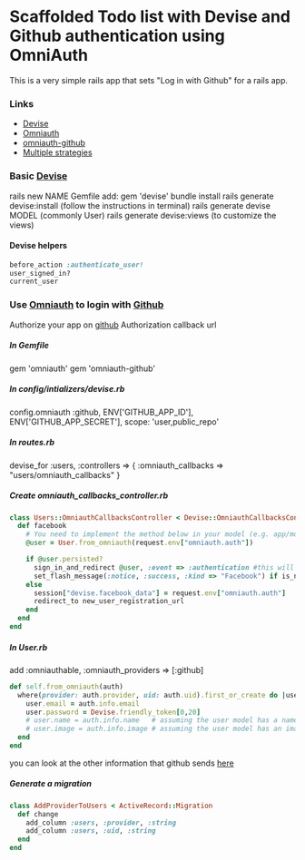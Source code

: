 # Scaffolded Todo list with Devise and Github authentication using OmniAuth

This is a very simple rails app that sets "Log in with Github" for a rails app.

### Links
- [Devise](https://github.com/plataformatec/devise)
- [Omniauth](https://github.com/plataformatec/devise/wiki/OmniAuth:-Overview)
- [omniauth-github](https://github.com/intridea/omniauth-github)
- [Multiple strategies](http://sourcey.com/rails-4-omniauth-using-devise-with-twitter-facebook-and-linkedin/)

### Basic [Devise](https://github.com/plataformatec/devise)
rails new NAME
Gemfile add: gem 'devise'
bundle install
rails generate devise:install (follow the instructions in terminal)
rails generate devise MODEL (commonly User)
rails generate devise:views (to customize the views)

#### Devise helpers
```ruby
before_action :authenticate_user!
user_signed_in?
current_user
```

### Use [Omniauth](https://github.com/plataformatec/devise/wiki/OmniAuth:-Overview) to login with [Github](https://github.com/intridea/omniauth-github)
Authorize your app on [github](https://github.com/settings/applications/new)
Authorization callback url

##### In Gemfile
gem 'omniauth'
gem 'omniauth-github'

##### In config/intializers/devise.rb
config.omniauth :github, ENV['GITHUB_APP_ID'], ENV['GITHUB_APP_SECRET'], scope: 'user,public_repo'

##### In routes.rb
devise_for :users, :controllers => { :omniauth_callbacks => "users/omniauth_callbacks" }

##### Create omniauth_callbacks_controller.rb

```ruby
class Users::OmniauthCallbacksController < Devise::OmniauthCallbacksController
  def facebook
    # You need to implement the method below in your model (e.g. app/models/user.rb)
    @user = User.from_omniauth(request.env["omniauth.auth"])

    if @user.persisted?
      sign_in_and_redirect @user, :event => :authentication #this will throw if @user is not activated
      set_flash_message(:notice, :success, :kind => "Facebook") if is_navigational_format?
    else
      session["devise.facebook_data"] = request.env["omniauth.auth"]
      redirect_to new_user_registration_url
    end
  end
end
```

##### In User.rb
add :omniauthable, :omniauth_providers => [:github]
```ruby
def self.from_omniauth(auth)
  where(provider: auth.provider, uid: auth.uid).first_or_create do |user|
    user.email = auth.info.email
    user.password = Devise.friendly_token[0,20]
    # user.name = auth.info.name   # assuming the user model has a name
    # user.image = auth.info.image # assuming the user model has an image
  end
end
```
you can look at the other information that github sends [here](https://github.com/intridea/omniauth/wiki/Auth-Hash-Schema)

##### Generate a migration
```ruby
class AddProviderToUsers < ActiveRecord::Migration
  def change
    add_column :users, :provider, :string
    add_column :users, :uid, :string
  end
end
```

